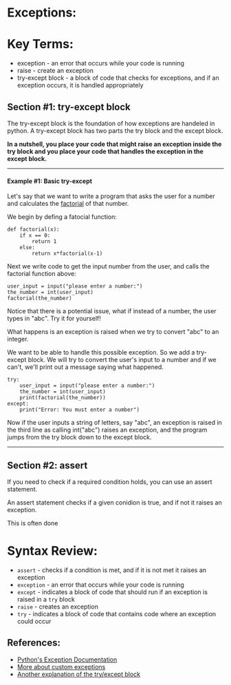 # Exceptions:

# Key Terms:
* exception - an error that occurs while your code is running
* raise - create an exception
* try-except block - a block of code that checks for exceptions, and if an exception occurs, it is handled appropriately 

## Section #1: try-except block
The try-except block is the foundation of how exceptions are handeled in python. A try-except block has two parts the try block and the except block. 

**In a nutshell, you place your code that might raise an exception inside the try block and you place your code that handles the exception in the except block.**

------------------------------------------------------------------------------------
#### Example #1: Basic try-except
Let's say that we want to write a program that asks the user for a number and calculates the [factorial](https://en.wikipedia.org/wiki/Factorial) of that number.

We begin by defing a fatocial function:
```
def factorial(x):
    if x == 0:
        return 1
    else:
        return x*factorial(x-1)
```

Next we write code to get the input number from the user, and calls the factorial function above:
```
user_input = input("please enter a number:")
the_number = int(user_input)
factorial(the_number)
```

Notice that there is a potential issue, what if instead of a number, the user types in "abc".
Try it for yourself!

What happens is an exception is raised when we try to convert "abc" to an integer.

We want to be able to handle this possible exception. So we add a try-except block. We will try to convert the user's input to a number and if we can't, we'll print out a message saying what happened.
```
try:
    user_input = input("please enter a number:")
    the_number = int(user_input)
    print(factorial(the_number))
except:
    print("Error: You must enter a number")
```

Now if the user inputs a string of letters, say "abc", an exception is raised in the third line as calling int("abc") raises an exception, and the program jumps from the try block down to the except block.

------------------------------------------------------------------------------------

## Section #2: assert
If you need to check if a required condition holds, you can use an assert statement.

An assert statement checks if a given conidion is true, and if not it raises an exception.

This is often done

# Syntax Review:
* `assert` - checks if a condition is met, and if it is not met it raises an exception
* `exception` - an error that occurs while your code is running
* `except` - indicates a block of code that should run if an exception is raised in a `try` block
* `raise` - creates an exception
* `try` - indicates a block of code that contains code where an exception could occur

## References:
* [Python's Exception Documentation](https://docs.python.org/3/tutorial/errors.html)
* [More about custom exceptions](https://www.programiz.com/python-programming/user-defined-exception)
* [Another explanation of the try/except block](https://www.w3schools.com/python/python_try_except.asp)
